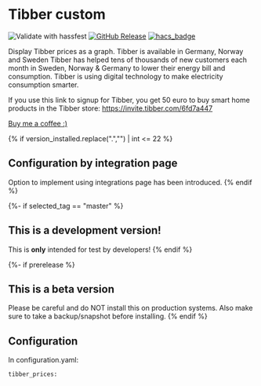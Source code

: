 # Tibber custom
![Validate with hassfest](https://github.com/Danielhiversen/home_assistant_tibber_custom/workflows/Validate%20with%20hassfest/badge.svg)
[![GitHub Release][releases-shield]][releases]
[![hacs_badge](https://img.shields.io/badge/HACS-Custom-orange.svg)](https://github.com/custom-components/hacs)

Display Tibber prices as a graph.
Tibber is available in Germany, Norway and Sweden
Tibber has helped tens of thousands of new customers each month in Sweden, Norway & Germany to lower their energy bill and consumption. Tibber is using digital technology to make electricity consumption smarter.

If you use this link to signup for Tibber, you get 50 euro to buy smart home products in the Tibber store: https://invite.tibber.com/6fd7a447

[Buy me a coffee :)](http://paypal.me/dahoiv)

{% if version_installed.replace(".","") | int <= 22  %}
## Configuration by integration page

Option to implement using integrations page has been introduced.
{% endif %}

{%- if selected_tag == "master" %}
## This is a development version!
This is **only** intended for test by developers!
{% endif %}

{%- if prerelease %}
## This is a beta version
Please be careful and do NOT install this on production systems. Also make sure to take a backup/snapshot before installing.
{% endif %}


## Configuration 

In configuration.yaml:

```
tibber_prices:
```


[releases]: https://github.com/Danielhiversen/home_assistant_tibber_custom/releases
[releases-shield]: https://img.shields.io/github/release/Danielhiversen/home_assistant_tibber_custom.svg?style=popout
[downloads-total-shield]: https://img.shields.io/github/downloads/Danielhiversen/home_assistant_tibber_custom/total
[hacs-shield]: https://img.shields.io/badge/HACS-Default-orange.svg
[hacs]: https://hacs.xyz/docs/default_repositories
